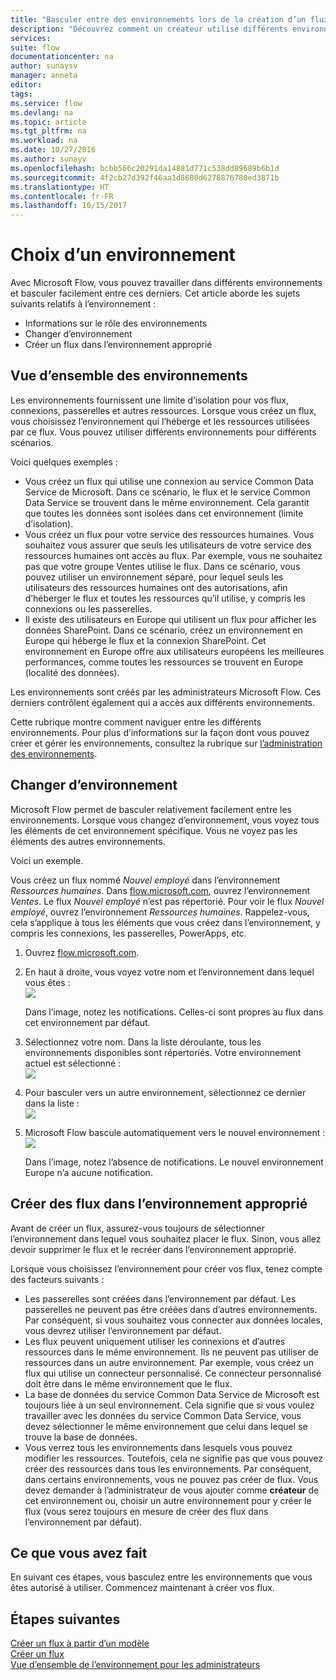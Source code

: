 ```yaml
---
title: "Basculer entre des environnements lors de la création d’un flux Microsoft | Microsoft Docs"
description: "Découvrez comment un créateur utilise différents environnements lors de la création d’un flux Microsoft"
services: 
suite: flow
documentationcenter: na
author: sunaysv
manager: anneta
editor: 
tags: 
ms.service: flow
ms.devlang: na
ms.topic: article
ms.tgt_pltfrm: na
ms.workload: na
ms.date: 10/27/2016
ms.author: sunayv
ms.openlocfilehash: bcbb566c20291da14881d771c538dd89689b6b1d
ms.sourcegitcommit: 4f2cb27d392f46aa1d8680d6278876780ed3871b
ms.translationtype: HT
ms.contentlocale: fr-FR
ms.lasthandoff: 10/15/2017
---
```

# <a name="choosing-an-environment"></a>Choix d’un environnement
Avec Microsoft Flow, vous pouvez travailler dans différents environnements et basculer facilement entre ces derniers. Cet article aborde les sujets suivants relatifs à l’environnement :

* Informations sur le rôle des environnements
* Changer d’environnement
* Créer un flux dans l’environnement approprié

## <a name="environments-overview"></a>Vue d’ensemble des environnements
Les environnements fournissent une limite d’isolation pour vos flux, connexions, passerelles et autres ressources. Lorsque vous créez un flux, vous choisissez l’environnement qui l’héberge et les ressources utilisées par ce flux. Vous pouvez utiliser différents environnements pour différents scénarios.

Voici quelques exemples :

* Vous créez un flux qui utilise une connexion au service Common Data Service de Microsoft. Dans ce scénario, le flux et le service Common Data Service se trouvent dans le même environnement. Cela garantit que toutes les données sont isolées dans cet environnement (limite d’isolation).
* Vous créez un flux pour votre service des ressources humaines. Vous souhaitez vous assurer que seuls les utilisateurs de votre service des ressources humaines ont accès au flux. Par exemple, vous ne souhaitez pas que votre groupe Ventes utilise le flux. Dans ce scénario, vous pouvez utiliser un environnement séparé, pour lequel seuls les utilisateurs des ressources humaines ont des autorisations, afin d’héberger le flux et toutes les ressources qu’il utilise, y compris les connexions ou les passerelles.
* Il existe des utilisateurs en Europe qui utilisent un flux pour afficher les données SharePoint. Dans ce scénario, créez un environnement en Europe qui héberge le flux et la connexion SharePoint. Cet environnement en Europe offre aux utilisateurs européens les meilleures performances, comme toutes les ressources se trouvent en Europe (localité des données).

Les environnements sont créés par les administrateurs Microsoft Flow. Ces derniers contrôlent également qui a accès aux différents environnements.

Cette rubrique montre comment naviguer entre les différents environnements. Pour plus d’informations sur la façon dont vous pouvez créer et gérer les environnements, consultez la rubrique sur [l’administration des environnements](environments-overview-admin.md).

## <a name="switching-environments"></a>Changer d’environnement
Microsoft Flow permet de basculer relativement facilement entre les environnements. Lorsque vous changez d’environnement, vous voyez tous les éléments de cet environnement spécifique. Vous ne voyez pas les éléments des autres environnements.

Voici un exemple.

Vous créez un flux nommé *Nouvel employé* dans l’environnement *Ressources humaines*. Dans [flow.microsoft.com](http://flow.microsoft.com), ouvrez l’environnement *Ventes*. Le flux *Nouvel employé* n’est pas répertorié. Pour voir le flux *Nouvel employé*, ouvrez l’environnement *Ressources humaines*. Rappelez-vous, cela s’applique à tous les éléments que vous créez dans l’environnement, y compris les connexions, les passerelles, PowerApps, etc.

1. Ouvrez [flow.microsoft.com](http://flow.microsoft.com).
2. En haut à droite, vous voyez votre nom et l’environnement dans lequel vous êtes :  
   ![](./media/environments-overview-maker/default-environment.png)
   
    Dans l’image, notez les notifications. Celles-ci sont propres au flux dans cet environnement par défaut.
3. Sélectionnez votre nom. Dans la liste déroulante, tous les environnements disponibles sont répertoriés. Votre environnement actuel est sélectionné :  
   ![](./media/environments-overview-maker/all-environments.png)
4. Pour basculer vers un autre environnement, sélectionnez ce dernier dans la liste :  
   ![](./media/environments-overview-maker/select-europe.png)
5. Microsoft Flow bascule automatiquement vers le nouvel environnement :  
   ![](./media/environments-overview-maker/europe-environment.png)
   
    Dans l’image, notez l’absence de notifications. Le nouvel environnement Europe n’a aucune notification.

## <a name="create-flows-in-the-right-environment"></a>Créer des flux dans l’environnement approprié
Avant de créer un flux, assurez-vous toujours de sélectionner l’environnement dans lequel vous souhaitez placer le flux. Sinon, vous allez devoir supprimer le flux et le recréer dans l’environnement approprié.

Lorsque vous choisissez l’environnement pour créer vos flux, tenez compte des facteurs suivants :

* Les passerelles sont créées dans l’environnement par défaut. Les passerelles ne peuvent pas être créées dans d’autres environnements. Par conséquent, si vous souhaitez vous connecter aux données locales, vous devrez utiliser l’environnement par défaut.
* Les flux peuvent uniquement utiliser les connexions et d’autres ressources dans le même environnement. Ils ne peuvent pas utiliser de ressources dans un autre environnement. Par exemple, vous créez un flux qui utilise un connecteur personnalisé. Ce connecteur personnalisé doit être dans le même environnement que le flux.
* La base de données du service Common Data Service de Microsoft est toujours liée à un seul environnement. Cela signifie que si vous voulez travailler avec les données du service Common Data Service, vous devez sélectionner le même environnement que celui dans lequel se trouve la base de données.
* Vous verrez tous les environnements dans lesquels vous pouvez modifier les ressources. Toutefois, cela ne signifie pas que vous pouvez créer des ressources dans tous les environnements. Par conséquent, dans certains environnements, vous ne pouvez pas créer de flux. Vous devez demander à l’administrateur de vous ajouter comme **créateur** de cet environnement ou, choisir un autre environnement pour y créer le flux (vous serez toujours en mesure de créer des flux dans l’environnement par défaut).

## <a name="what-you-did"></a>Ce que vous avez fait
En suivant ces étapes, vous basculez entre les environnements que vous êtes autorisé à utiliser. Commencez maintenant à créer vos flux.

## <a name="next-steps"></a>Étapes suivantes
[Créer un flux à partir d’un modèle](get-started-logic-template.md)  
[Créer un flux](get-started-logic-flow.md)  
[Vue d’ensemble de l’environnement pour les administrateurs](environments-overview-admin.md)

